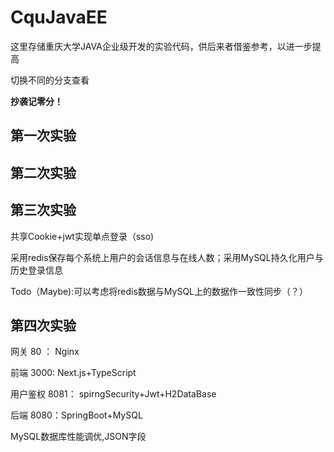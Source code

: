 # CquJavaEE

这里存储重庆大学JAVA企业级开发的实验代码，供后来者借鉴参考，以进一步提高

切换不同的分支查看

**抄袭记零分！**

## 第一次实验

## 第二次实验

## 第三次实验

共享Cookie+jwt实现单点登录（sso)

采用redis保存每个系统上用户的会话信息与在线人数；采用MySQL持久化用户与历史登录信息

Todo（Maybe):可以考虑将redis数据与MySQL上的数据作一致性同步（？）

## 第四次实验


网关 80 ： Nginx

前端 3000: Next.js+TypeScript

用户鉴权 8081： spirngSecurity+Jwt+H2DataBase

后端 8080：SpringBoot+MySQL

MySQL数据库性能调优,JSON字段
